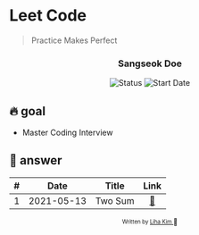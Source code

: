 # Leet Code

> Practice Makes Perfect

<div align="center">

<h3> Sangseok Doe </h3>

![Status](https://img.shields.io/badge/BecomeBetterDeveloper-blue.svg)
![Start Date](https://img.shields.io/badge/Start%20Date-13--May--2021-23d16b.svg)

</div>

## 🔥 goal

- Master Coding Interview

## 🔑 answer

|   #   |    Date    |  Title  |          Link          |
| :---: | :--------: | :-----: | :--------------------: |
|   1   | 2021-05-13 | Two Sum | [:link:](1.two-sum.cs) |

<div align="center">

<sub><sup>Written by <a href="https://github.com/bravacoreana">Liha Kim </a></sup></sub><small>🍑</small>

</div>
